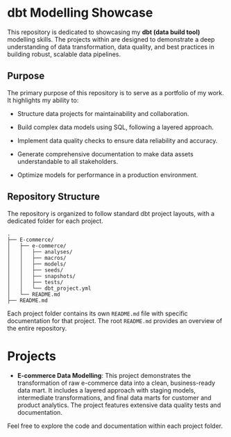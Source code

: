 # dbt Modelling Showcase
This repository is dedicated to showcasing my **dbt (data build tool)** modelling skills. The projects within are designed to demonstrate a deep understanding of data transformation, data quality, and best practices in building robust, scalable data pipelines.

## Purpose
The primary purpose of this repository is to serve as a portfolio of my work. It highlights my ability to:

- Structure data projects for maintainability and collaboration.

- Build complex data models using SQL, following a layered approach.

- Implement data quality checks to ensure data reliability and accuracy.

- Generate comprehensive documentation to make data assets understandable to all stakeholders.

- Optimize models for performance in a production environment.

## Repository Structure
The repository is organized to follow standard dbt project layouts, with a dedicated folder for each project.

```
.
├── E-commerce/
│   ├── e-commerce/
│   │   ├── analyses/
│   │   ├── macros/
│   │   ├── models/
│   │   ├── seeds/
│   │   ├── snapshots/
│   │   ├── tests/
│   │   └── dbt_project.yml
│   └── README.md
├── README.md
```

Each project folder contains its own `README.md` file with specific documentation for that project. The root `README.md` provides an overview of the entire repository.

# Projects
- **E-commerce Data Modelling**: This project demonstrates the transformation of raw e-commerce data into a clean, business-ready data mart. It includes a layered approach with staging models, intermediate transformations, and final data marts for customer and product analytics. The project features extensive data quality tests and documentation.

Feel free to explore the code and documentation within each project folder.
